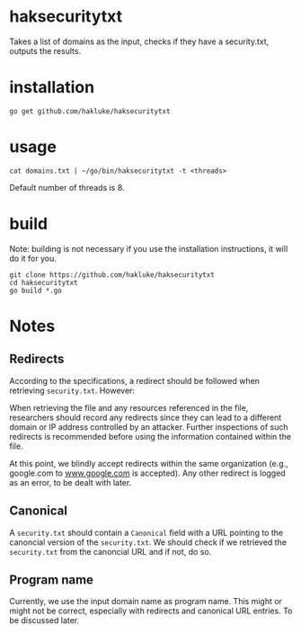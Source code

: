 # haksecuritytxt
Takes a list of domains as the input, checks if they have a security.txt, outputs the results.

# installation
```
go get github.com/hakluke/haksecuritytxt
```

# usage
```
cat domains.txt | ~/go/bin/haksecuritytxt -t <threads>
```
Default number of threads is 8.

# build
Note: building is not necessary if you use the installation instructions, it will do it for you.
```
git clone https://github.com/hakluke/haksecuritytxt
cd haksecuritytxt
go build *.go
```

# Notes

## Redirects

According to the specifications, a redirect should be followed when retrieving `security.txt`. However:

   When retrieving the file and any resources referenced in the file,
   researchers should record any redirects since they can lead to a
   different domain or IP address controlled by an attacker.  Further
   inspections of such redirects is recommended before using the
   information contained within the file.

At this point, we blindly accept redirects within the same organization (e.g., google.com to www.google.com is accepted). Any other redirect is logged as an error, to be dealt with later.

## Canonical

A `security.txt` should contain a `Canonical` field with a URL pointing to the canoncial version of the `security.txt`. We should check if we retrieved the `security.txt` from the canoncial URL and if not, do so.

## Program name

Currently, we use the input domain name as program name. This might or might not be correct, especially with redirects and canonical URL entries. To be discussed later.
